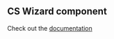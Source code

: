 ## CS Wizard component
Check out the [documentation](../../../docs/components.md#cs-wizard-open_file_folder)
